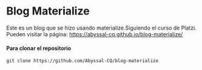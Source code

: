 # Blog Materialize
Este es un blog que se hizo usando materialize.Siguiendo el curso de Platzi.
Pueden visitar la página:
https://abyssal-cq.github.io/blog-materialize/
#### Para clonar el repositorio
`git clone https://github.com/Abyssal-CQ/blog-materialize`
